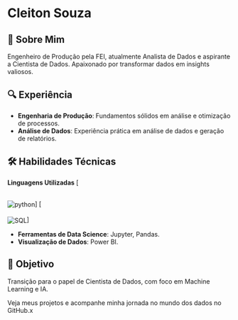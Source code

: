 # Cleiton Souza

## 🌟 Sobre Mim
Engenheiro de Produção pela FEI, atualmente Analista de Dados e aspirante a Cientista de Dados. Apaixonado por transformar dados em insights valiosos.

## 🔍 Experiência
- **Engenharia de Produção**: Fundamentos sólidos em análise e otimização de processos.
- **Análise de Dados**: Experiência prática em análise de dados e geração de relatórios.

## 🛠️ Habilidades Técnicas
**Linguagens Utilizadas**
[<div style="display: inline_block"><br/>
  <img align="center" alt="python" src="https://img.shields.io/badge/Python-3776AB?style=for-the-badge&logo=python&logoColor=white">]  [<div style="display: inline_block"><br/>
  <img align="center" alt="SQL" src= "https://img.shields.io/badge/MySQL-00000F?style=for-the-badge&logo=mysql&logoColor=white" />]
- **Ferramentas de Data Science**: Jupyter, Pandas.
- **Visualização de Dados**: Power BI.

## 🎯 Objetivo
Transição para o papel de Cientista de Dados, com foco em Machine Learning e IA.

Veja meus projetos e acompanhe minha jornada no mundo dos dados no GitHub.x
